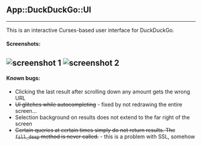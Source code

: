## App::DuckDuckGo::UI
----------------------

This is an interactive Curses-based user interface for DuckDuckGo.

#### Screenshots:
![screenshot 1](http://i.imgur.com/KKtIIVk.jpg)
![screenshot 2](http://i.imgur.com/lPPo2fg.jpg)
---------------

#### Known bugs:
* Clicking the last result after scrolling down any amount gets the wrong URL
* ~~UI glitches while autocompleting~~ - fixed by not redrawing the entire screen...
* Selection background on results does not extend to the far right of the screen
* ~~Certain queries at certain times simply do not return results. The `fill_deep` method is never called.~~ - this is a problem with SSL, somehow
